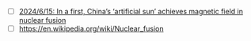 - [ ] [2024/6/15: In a first, China’s ‘artificial sun’ achieves magnetic field in nuclear fusion](https://interestingengineering.com/innovation/china-artificial-sun-magnetic-field)
- [ ] https://en.wikipedia.org/wiki/Nuclear_fusion
